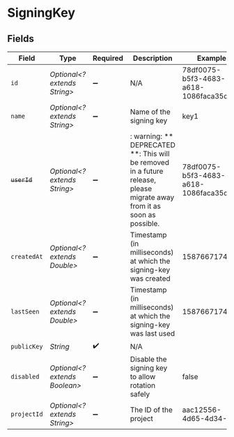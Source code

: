 # SigningKey


## Fields

| Field                                                                                                                   | Type                                                                                                                    | Required                                                                                                                | Description                                                                                                             | Example                                                                                                                 |
| ----------------------------------------------------------------------------------------------------------------------- | ----------------------------------------------------------------------------------------------------------------------- | ----------------------------------------------------------------------------------------------------------------------- | ----------------------------------------------------------------------------------------------------------------------- | ----------------------------------------------------------------------------------------------------------------------- |
| `id`                                                                                                                    | *Optional<? extends String>*                                                                                            | :heavy_minus_sign:                                                                                                      | N/A                                                                                                                     | 78df0075-b5f3-4683-a618-1086faca35dc                                                                                    |
| `name`                                                                                                                  | *Optional<? extends String>*                                                                                            | :heavy_minus_sign:                                                                                                      | Name of the signing key                                                                                                 | key1                                                                                                                    |
| ~~`userId`~~                                                                                                            | *Optional<? extends String>*                                                                                            | :heavy_minus_sign:                                                                                                      | : warning: ** DEPRECATED **: This will be removed in a future release, please migrate away from it as soon as possible. | 78df0075-b5f3-4683-a618-1086faca35dc                                                                                    |
| `createdAt`                                                                                                             | *Optional<? extends Double>*                                                                                            | :heavy_minus_sign:                                                                                                      | Timestamp (in milliseconds) at which the signing-key was created                                                        | 1587667174725                                                                                                           |
| `lastSeen`                                                                                                              | *Optional<? extends Double>*                                                                                            | :heavy_minus_sign:                                                                                                      | Timestamp (in milliseconds) at which the signing-key was last used                                                      | 1587667174725                                                                                                           |
| `publicKey`                                                                                                             | *String*                                                                                                                | :heavy_check_mark:                                                                                                      | N/A                                                                                                                     |                                                                                                                         |
| `disabled`                                                                                                              | *Optional<? extends Boolean>*                                                                                           | :heavy_minus_sign:                                                                                                      | Disable the signing key to allow rotation safely                                                                        | false                                                                                                                   |
| `projectId`                                                                                                             | *Optional<? extends String>*                                                                                            | :heavy_minus_sign:                                                                                                      | The ID of the project                                                                                                   | aac12556-4d65-4d34-9fb                                                                                                  |